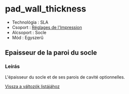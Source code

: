 # pad\_wall\_thickness

* Technológia : SLA
* Csoport : [Réglages de l'Impression](../sla_printer/sla_parameters.md)
* Alcsoport : Socle
* Mód : Egyszerű

## Epaisseur de la paroi du socle

### Leírás

L'épaisseur du socle et de ses parois de cavité optionnelles.

[Vissza a változók listájához](variable_list.md)

